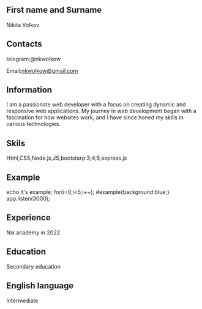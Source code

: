 ## First name and Surname

Nikita Volkov

## Contacts

telegram:@nkwolkow

Email:nkwolkow@gmail.com

## Information

I am a passionate web developer with a focus on creating dynamic and responsive web applications. My journey in web development began with a fascination for how websites work, and I have since honed my skills in various technologies.

## Skils

Html,CSS,Node.js,JS,bootstarp:3;4;5,express.js

## Example

echo it's example;
for(i=0;i<5;i++);
#example{background:blue;}
app.listen(3000);

## Experience

Nix academy in 2022

## Education

Secondary education

## English language

Intermediate